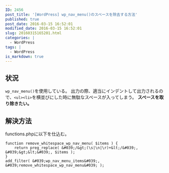```yaml
---
ID: 2456
post_title: '[WordPress] wp_nav_menu()のスペースを除去する方法'
published: true
post_date: 2016-03-15 16:52:01
modified_date: 2016-03-15 16:52:01
slug: 20160315165201.html
categories: |
  - WordPress
tags: |
  - WordPress
is_markdown: true
---
```

<!--more-->
<h2>状況</h2>
<code>wp_nav_menu()</code>を使用している。
出力の際、適当にインデントして出力されるので、<code>&lt;ul&gt;&lt;li&gt;</code>を横並びにした時に無駄なスペースが入ってしまう。
<b>スペースを取り除きたい。</b>

<h2>解決方法</h2>
functions.phpに以下を仕込む。

```language-php
function remove_whitespace_wp_nav_menu( $items ) {
    return preg_replace( &#039;/&gt;(\s|\n|\r)+&lt;/&#039;, &#039;&gt;&lt;&#039;, $items );
}
add_filter( &#039;wp_nav_menu_items&#039;, &#039;remove_whitespace_wp_nav_menu&#039; );
```
